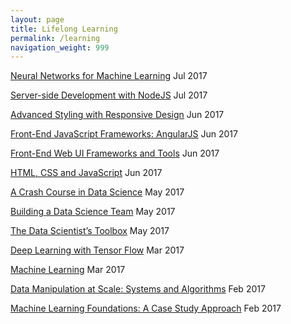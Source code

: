 ```yaml
---
layout: page
title: Lifelong Learning
permalink: /learning
navigation_weight: 999
---
```



[Neural Networks for Machine Learning](https://www.coursera.org/account/accomplishments/verify/8CBD42N496EL) Jul 2017

[Server-side Development with NodeJS](https://www.coursera.org/account/accomplishments/verify/7396QDHSMVCX) Jul 2017

[Advanced Styling with Responsive Design](https://www.coursera.org/account/accomplishments/verify/7NKYRM273FZQ) Jun 2017

[Front-End JavaScript Frameworks: AngularJS](https://www.coursera.org/account/accomplishments/verify/WWRUVA83APHF) Jun 2017

[Front-End Web UI Frameworks and Tools](https://www.coursera.org/account/accomplishments/verify/2M59ZM4ZV3J5) Jun 2017

[HTML, CSS and JavaScript](https://www.coursera.org/account/accomplishments/verify/2J64TSJ6ZPG8) Jun 2017

[A Crash Course in Data Science](https://www.coursera.org/account/accomplishments/verify/MSMTXVJ4PHS6) May 2017

[Building a Data Science Team](https://www.coursera.org/account/accomplishments/verify/NZSRBBKDB2VW) May 2017

[The Data Scientist’s Toolbox](https://www.coursera.org/account/accomplishments/verify/2KBVQY5FRT5S) May 2017

[Deep Learning with Tensor Flow](https://courses.bigdatauniversity.com/certificates/43e77da987884309a79793d548602144) Mar 2017

[Machine Learning](https://www.coursera.org/account/accomplishments/verify/RVU3M5BKNJ3F) Mar 2017

[Data Manipulation at Scale: Systems and Algorithms](https://www.coursera.org/account/accomplishments/verify/AQLB6UV6GV9V) Feb 2017

[Machine Learning Foundations: A Case Study Approach](https://www.coursera.org/account/accomplishments/verify/4GLBRXD39GFX) Feb 2017